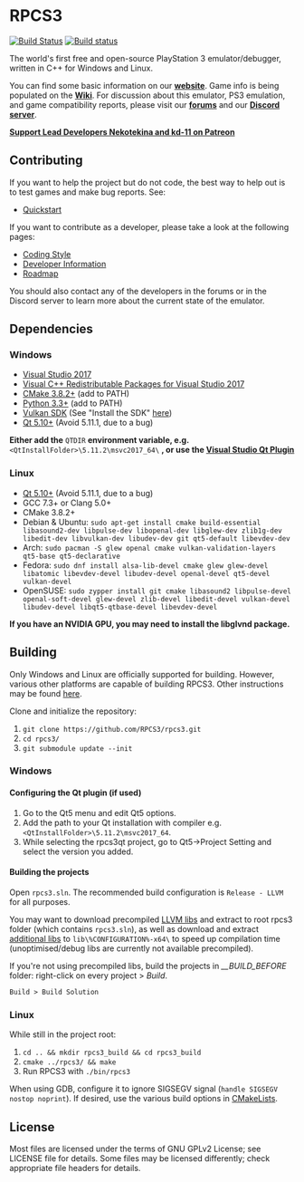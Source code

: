 RPCS3
=====

[![Build Status](https://travis-ci.org/RPCS3/rpcs3.svg?branch=master)](https://travis-ci.org/RPCS3/rpcs3)
[![Build status](https://ci.appveyor.com/api/projects/status/411c4clmiohtx7eo/branch/master?svg=true)](https://ci.appveyor.com/project/rpcs3/rpcs3/branch/master)

The world's first free and open-source PlayStation 3 emulator/debugger, written in C++ for Windows and Linux.

You can find some basic information on our [**website**](https://rpcs3.net/). Game info is being populated on the [**Wiki**](https://wiki.rpcs3.net/).
For discussion about this emulator, PS3 emulation, and game compatibility reports, please visit our [**forums**](https://forums.rpcs3.net) and our [**Discord server**](https://discord.me/RPCS3).

[**Support Lead Developers Nekotekina and kd-11 on Patreon**](https://www.patreon.com/Nekotekina)


## Contributing

If you want to help the project but do not code, the best way to help out is to test games and make bug reports. See:
* [Quickstart](https://rpcs3.net/quickstart)

If you want to contribute as a developer, please take a look at the following pages:

* [Coding Style](https://github.com/RPCS3/rpcs3/wiki/Coding-Style)
* [Developer Information](https://github.com/RPCS3/rpcs3/wiki/Developer-Information)
* [Roadmap](https://rpcs3.net/roadmap)

You should also contact any of the developers in the forums or in the Discord server to learn more about the current state of the emulator.


## Dependencies

### Windows
* [Visual Studio 2017](https://www.visualstudio.com/en/downloads/)
* [Visual C++ Redistributable Packages for Visual Studio 2017](https://go.microsoft.com/fwlink/?LinkId=746572)
* [CMake 3.8.2+](https://www.cmake.org/download/) (add to PATH)
* [Python 3.3+](https://www.python.org/downloads/) (add to PATH)
* [Vulkan SDK](https://vulkan.lunarg.com/sdk/home) (See "Install the SDK" [here](https://vulkan.lunarg.com/doc/sdk/latest/windows/getting_started.html))
* [Qt 5.10+](https://www.qt.io/download-qt-installer) (Avoid 5.11.1, due to a bug)


**Either add the** `QTDIR` **environment variable, e.g.** `<QtInstallFolder>\5.11.2\msvc2017_64\` **, or use the [Visual Studio Qt Plugin](https://marketplace.visualstudio.com/items?itemName=TheQtCompany.QtVisualStudioTools-19123)**

### Linux
* [Qt 5.10+](https://www.qt.io/download-open-source/) (Avoid 5.11.1, due to a bug)
* GCC 7.3+ or Clang 5.0+
* CMake 3.8.2+
* Debian & Ubuntu: `sudo apt-get install cmake build-essential libasound2-dev libpulse-dev libopenal-dev libglew-dev zlib1g-dev libedit-dev libvulkan-dev libudev-dev git qt5-default libevdev-dev`
* Arch: `sudo pacman -S glew openal cmake vulkan-validation-layers qt5-base qt5-declarative`
* Fedora: `sudo dnf install alsa-lib-devel cmake glew glew-devel libatomic libevdev-devel libudev-devel openal-devel qt5-devel vulkan-devel`
* OpenSUSE: `sudo zypper install git cmake libasound2 libpulse-devel openal-soft-devel glew-devel zlib-devel libedit-devel vulkan-devel libudev-devel libqt5-qtbase-devel libevdev-devel`

**If you have an NVIDIA GPU, you may need to install the libglvnd package.**


## Building

Only Windows and Linux are officially supported for building. However, various other platforms are capable of building RPCS3. Other instructions may be found [here](https://wiki.rpcs3.net/index.php?title=Building).

Clone and initialize the repository:

1) `git clone https://github.com/RPCS3/rpcs3.git`
2) `cd rpcs3/`
3) `git submodule update --init`

### Windows
#### Configuring the Qt plugin (if used)

1) Go to the Qt5 menu and edit Qt5 options.
2) Add the path to your Qt installation with compiler e.g. `<QtInstallFolder>\5.11.2\msvc2017_64`.
3) While selecting the rpcs3qt project, go to Qt5->Project Setting and select the version you added.

#### Building the projects

Open `rpcs3.sln`. The recommended build configuration is `Release - LLVM` for all purposes.

You may want to download precompiled [LLVM libs](https://github.com/RPCS3/llvm/releases/download/continuous-master/llvmlibs.7z) and extract to root rpcs3 folder (which contains `rpcs3.sln`), as well as download and extract [additional libs](https://drive.google.com/uc?export=download&id=1A2eOMmCO714i0U7J0qI4aEMKnuWl8l_R) to `lib\%CONFIGURATION%-x64\` to speed up compilation time (unoptimised/debug libs are currently not available precompiled).

If you're not using precompiled libs, build the projects in *__BUILD_BEFORE* folder: right-click on every project > *Build*.


`Build > Build Solution`


### Linux

While still in the project root:

1) `cd .. && mkdir rpcs3_build && cd rpcs3_build`
2) `cmake ../rpcs3/ && make`
3) Run RPCS3 with `./bin/rpcs3`

When using GDB, configure it to ignore SIGSEGV signal (`handle SIGSEGV nostop noprint`).
If desired, use the various build options in [CMakeLists](https://github.com/RPCS3/rpcs3/blob/master/CMakeLists.txt).

## License

Most files are licensed under the terms of GNU GPLv2 License; see LICENSE file for details. Some files may be licensed differently; check appropriate file headers for details.
